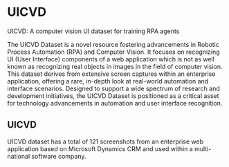 # UICVD
UICVD: A computer vision UI dataset for training RPA agents

The UICVD Dataset is a novel resource fostering advancements in Robotic Process Automation (RPA) and Computer Vision. It focuses on recognizing UI (User Interface) components of a web application which is not as well known as recognizing real objects in images in the field of computer vision. This dataset derives from extensive screen captures within an enterprise application, offering a rare, in-depth look at real-world automation and interface scenarios. Designed to support a wide spectrum of research and development initiatives, the UICVD Dataset is positioned as a critical asset for technology advancements in automation and user interface recognition. 


## UICVD
UICVD dataset has a total of 121 screenshots from an enterprise web application based on Microsoft Dynamics CRM and used within a multi-national software company. 
